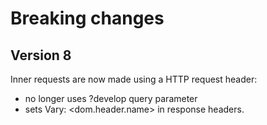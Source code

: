 # Breaking changes

## Version 8

Inner requests are now made using a HTTP request header:

- no longer uses ?develop query parameter
- sets Vary: <dom.header.name> in response headers.
